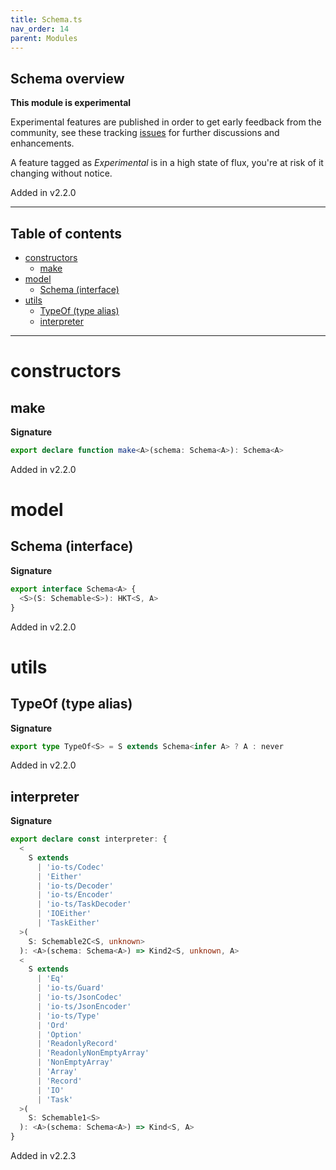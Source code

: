 ```yaml
---
title: Schema.ts
nav_order: 14
parent: Modules
---
```


## Schema overview

**This module is experimental**

Experimental features are published in order to get early feedback from the community, see these tracking
[issues](https://github.com/gcanti/io-ts/issues?q=label%3Av2.2+) for further discussions and enhancements.

A feature tagged as _Experimental_ is in a high state of flux, you're at risk of it changing without notice.

Added in v2.2.0

---

<h2 class="text-delta">Table of contents</h2>

- [constructors](#constructors)
  - [make](#make)
- [model](#model)
  - [Schema (interface)](#schema-interface)
- [utils](#utils)
  - [TypeOf (type alias)](#typeof-type-alias)
  - [interpreter](#interpreter)

---

# constructors

## make

**Signature**

```ts
export declare function make<A>(schema: Schema<A>): Schema<A>
```

Added in v2.2.0

# model

## Schema (interface)

**Signature**

```ts
export interface Schema<A> {
  <S>(S: Schemable<S>): HKT<S, A>
}
```

Added in v2.2.0

# utils

## TypeOf (type alias)

**Signature**

```ts
export type TypeOf<S> = S extends Schema<infer A> ? A : never
```

Added in v2.2.0

## interpreter

**Signature**

```ts
export declare const interpreter: {
  <
    S extends
      | 'io-ts/Codec'
      | 'Either'
      | 'io-ts/Decoder'
      | 'io-ts/Encoder'
      | 'io-ts/TaskDecoder'
      | 'IOEither'
      | 'TaskEither'
  >(
    S: Schemable2C<S, unknown>
  ): <A>(schema: Schema<A>) => Kind2<S, unknown, A>
  <
    S extends
      | 'Eq'
      | 'io-ts/Guard'
      | 'io-ts/JsonCodec'
      | 'io-ts/JsonEncoder'
      | 'io-ts/Type'
      | 'Ord'
      | 'Option'
      | 'ReadonlyRecord'
      | 'ReadonlyNonEmptyArray'
      | 'NonEmptyArray'
      | 'Array'
      | 'Record'
      | 'IO'
      | 'Task'
  >(
    S: Schemable1<S>
  ): <A>(schema: Schema<A>) => Kind<S, A>
}
```

Added in v2.2.3
